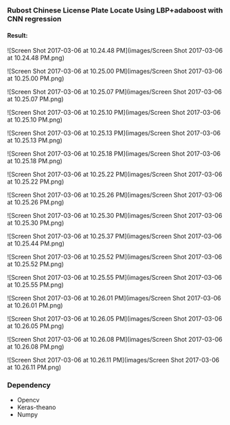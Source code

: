 ### Rubost Chinese License Plate Locate Using LBP+adaboost with CNN regression

#### Result:

![Screen Shot 2017-03-06 at 10.24.48 PM](images/Screen Shot 2017-03-06 at 10.24.48 PM.png)

![Screen Shot 2017-03-06 at 10.25.00 PM](images/Screen Shot 2017-03-06 at 10.25.00 PM.png)

![Screen Shot 2017-03-06 at 10.25.07 PM](images/Screen Shot 2017-03-06 at 10.25.07 PM.png)

![Screen Shot 2017-03-06 at 10.25.10 PM](images/Screen Shot 2017-03-06 at 10.25.10 PM.png)

![Screen Shot 2017-03-06 at 10.25.13 PM](images/Screen Shot 2017-03-06 at 10.25.13 PM.png)

![Screen Shot 2017-03-06 at 10.25.18 PM](images/Screen Shot 2017-03-06 at 10.25.18 PM.png)

![Screen Shot 2017-03-06 at 10.25.22 PM](images/Screen Shot 2017-03-06 at 10.25.22 PM.png)

![Screen Shot 2017-03-06 at 10.25.26 PM](images/Screen Shot 2017-03-06 at 10.25.26 PM.png)

![Screen Shot 2017-03-06 at 10.25.30 PM](images/Screen Shot 2017-03-06 at 10.25.30 PM.png)

![Screen Shot 2017-03-06 at 10.25.37 PM](images/Screen Shot 2017-03-06 at 10.25.44 PM.png)

![Screen Shot 2017-03-06 at 10.25.52 PM](images/Screen Shot 2017-03-06 at 10.25.52 PM.png)

![Screen Shot 2017-03-06 at 10.25.55 PM](images/Screen Shot 2017-03-06 at 10.25.55 PM.png)

![Screen Shot 2017-03-06 at 10.26.01 PM](images/Screen Shot 2017-03-06 at 10.26.01 PM.png)

![Screen Shot 2017-03-06 at 10.26.05 PM](images/Screen Shot 2017-03-06 at 10.26.05 PM.png)

![Screen Shot 2017-03-06 at 10.26.08 PM](images/Screen Shot 2017-03-06 at 10.26.08 PM.png)

![Screen Shot 2017-03-06 at 10.26.11 PM](images/Screen Shot 2017-03-06 at 10.26.11 PM.png)

### Dependency

- Opencv
- Keras-theano
- Numpy